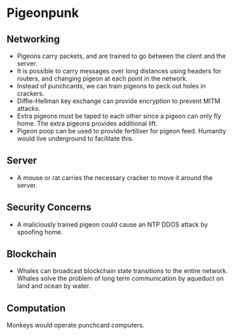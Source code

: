 
# Pigeonpunk

## Networking
- Pigeons carry packets, and are trained to go between the client and the server. 
- It is possible to carry messages over long distances using headers for routers, and changing pigeon at each point in the network.
- Instead of punchcards, we can train pigeons to peck out holes in crackers.
- Diffie-Hellman key exchange can provide encryption to prevent MITM attacks.
- Extra pigeons must be taped to each other since a pigeon can only fly home. The extra pigeons provides additional lift.
- Pigeon poop can be used to provide fertiliser for pigeon feed. Humanity would live underground to facilitate this.

## Server
- A mouse or rat carries the necessary cracker to move it around the server.

## Security Concerns
- A maliciously trained pigeon could cause an NTP DDOS attack by spoofing home.

## Blockchain
- Whales can broadcast blockchain state transitions to the entire network. Whales solve the problem of long term communication by aqueduct on land and ocean by water.

## Computation
Monkeys would operate punchcard computers.

